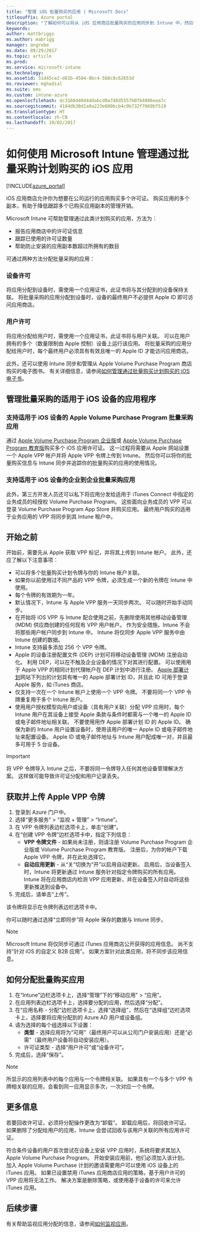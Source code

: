 ```yaml
---
title: "管理 iOS 批量购买的应用 | Microsoft Docs"
titlesuffix: Azure portal
description: "了解如何可以将从 iOS 应用商店批量购买的应用同步到 Intune 中，然后管理并跟踪其使用情况。"
keywords: 
author: mattbriggs
ms.author: mabrigg
manager: angrobe
ms.date: 09/29/2017
ms.topic: article
ms.prod: 
ms.service: microsoft-intune
ms.technology: 
ms.assetid: 51d45ce2-d81b-4584-8bc4-568c8c62653d
ms.reviewer: mghadial
ms.suite: ems
ms.custom: intune-azure
ms.openlocfilehash: dc3160d40d4ddabcd0a7d8d5557b07b4086eea7c
ms.sourcegitcommit: 4184db38d1a9a223e680bcb4c9b732f7069bf510
ms.translationtype: HT
ms.contentlocale: zh-CN
ms.lasthandoff: 10/02/2017
---
```

# <a name="how-to-manage-ios-apps-purchased-through-a-volume-purchase-program-with-microsoft-intune"></a>如何使用 Microsoft Intune 管理通过批量采购计划购买的 iOS 应用


[!INCLUDE[azure_portal](./includes/azure_portal.md)]

iOS 应用商店允许你为想要在公司运行的应用购买多个许可证。 购买应用的多个副本，有助于降低跟踪多个已购买应用副本的管理开销。

Microsoft Intune 可帮助管理通过此类计划购买的应用，方法为：

- 报告应用商店中的许可证信息
- 跟踪已使用的许可证数量
- 帮助防止安装的应用副本数超过所拥有的数目

可通过两种方法分配批量采购的应用：

### <a name="device-licensing"></a>设备许可

将应用分配到设备时，需使用一个应用证书，此证书将与其分配到的设备保持关联。
将批量采购的应用分配到设备时，设备的最终用户不必提供 Apple ID 即可访问应用商店。 



### <a name="user-licensing"></a>用户许可

将应用分配给用户时，需使用一个应用证书，此证书将与用户关联。 可以在用户拥有的多个（数量限制由 Apple 控制）设备上运行该应用。
将批量采购的应用分配给用户时，每个最终用户必须具有有效且唯一的 Apple ID 才能访问应用商店。

此外，还可以使用 Intune 同步和管理从 Apple Volume Purchase Program 商店购买的电子图书。 有关详细信息，请参阅[如何管理通过批量购买计划购买的 iOS 电子书](vpp-ebooks-ios.md)。

## <a name="manage-volume-purchased-apps-for-ios-devices"></a>管理批量采购的适用于 iOS 设备的应用程序

### <a name="supports-apple-volume-purchase-program-volume-purchased-apps-for-ios-devices"></a>支持适用于 iOS 设备的 Apple Volume Purchase Program 批量采购应用

通过 [Apple Volume Purchase Program 企业版](http://www.apple.com/business/vpp/)或 [Apple Volume Purchase Program 教育版](http://volume.itunes.apple.com/us/store)购买多个 iOS 应用许可证。 这一过程将需要从 Apple 网站设置一个 Apple VPP 帐户并将 Apple VPP 令牌上传到 Intune。  然后你可以将你的批量购买信息与 Intune 同步并追踪你的批量购买的应用的使用情况。

### <a name="supports-business-to-business-volume-purchased-apps-for-ios-devices"></a>支持适用于 iOS 设备的企业到企业批量采购应用

此外，第三方开发人员还可以私下将应用分发给适用于 iTunes Connect 中指定的业务成员的经授权 Volume Purchase Program。 这些面向业务成员的 VPP 可以登录 Volume Purchase Program App Store 并购买应用。 最终用户购买的适用于业务应用的 VPP 将同步到其 Intune 租户中。

## <a name="before-you-start"></a>开始之前
开始前，需要先从 Apple 获取 VPP 标记，并将其上传到 Intune 帐户。 此外，还应了解以下注意事项：

* 可以将多个批量购买计划令牌与你的 Intune 帐户关联。
* 如果你以前使用过不同产品的 VPP 令牌，必须生成一个新的令牌在 Intune 中使用。
* 每个令牌的有效期为一年。
* 默认情况下，Intune 与 Apple VPP 服务一天同步两次。 可以随时开始手动同步。
* 在开始将 iOS VPP 与 Intune 配合使用之前，先删除使用其他移动设备管理 (MDM) 供应商创建的任何现有 VPP 用户帐户。 作为安全措施，Intune 不会将那些用户帐户同步到 Intune 中。 Intune 将仅同步 Apple VPP 服务中由 Intune 创建的数据。
* Intune 支持最多添加 256 个 VPP 令牌。
* Apple 的设备注册配置文件 (DEP) 计划可将移动设备管理 (MDM) 注册自动化。 利用 DEP，可以在不触及企业设备的情况下对其进行配置。 可以使用用于 Apple VPP 的相同计划代理帐户在 DEP 计划中进行注册。 [Apple 部署计划](https://deploy.apple.com)网站下列出的计划具有唯一的 Apple 部署计划 ID，并且此 ID 可用于登录 Apple 服务，如 iTunes 商店。 
* 仅支持一次在一个 Intune 帐户上使用一个 VPP 令牌。 不要将同一个 VPP 令牌重复用于多个 Intune 账户。
* 使用用户授权模型向用户或设备（具有用户关联）分配 VPP 应用时，每个 Intune 用户在其设备上接受 Apple 条款与条件时都需与一个唯一的 Apple ID 或电子邮件地址相关联。 不要使用用作 Apple 部署计划 ID 的 Apple ID。 确保为新的 Intune 用户设置设备时，使用该用户的唯一 Apple ID 或电子邮件地址来配置设备。 Apple ID 或电子邮件地址与 Intune 用户配成唯一对，并且最多可用于 5 台设备。

>[!IMPORTANT]
>将 VPP 令牌导入 Intune 之后，不要将同一令牌导入任何其他设备管理解决方案。 这样做可能导致许可证分配和用户记录丢失。

## <a name="to-get-and-upload-an-apple-vpp-token"></a>获取并上传 Apple VPP 令牌

1. 登录到 Azure 门户中。
2. 选择“更多服务” > “监视 + 管理” > “Intune”。
2.  在 VPP 令牌列表边栏选项卡上，单击“创建”。
4. 在“创建 VPP 令牌”边栏选项卡中，指定下列信息：
    - **VPP 令牌文件** - 如果尚未注册，则请注册 Volume Purchase Program 企业版或 Volume Purchase Program 教育版。 注册后，为你的帐户下载 Apple VPP 令牌，并在此处选择它。
    - **自动应用更新** - 从“关”切换为“开”以启用自动更新。 启用后，当设备签入时，Intune 将更新通过 Intune 服务针对指定令牌购买的所有应用。 Intune 将在应用商店内检测 VPP 应用更新，并在设备签入时自动将这些更新推送到设备中。
4. 完成后，请单击“上传”。

该令牌将显示在令牌列表边栏选项卡中。

你可以随时通过选择“立即同步”将 Apple 保存的数据与 Intune 同步。

> [!NOTE]
> Microsoft Intune 将仅同步可通过 iTunes 应用商店公开获得的应用信息。 尚不支持“针对 iOS 的自定义 B2B 应用”。 如果方案针对此类应用，将不同步该应用信息。

## <a name="to-assign-a-volume-purchased-app"></a>如何分配批量购买应用

1.  在“Intune”边栏选项卡上，选择“管理”下的“移动应用” > “应用”。
2.  在应用列表边栏选项卡上，选择要分配的应用，然后选择“分配”。
3.  在“应用名称 - 分配”边栏选项卡上，选择“选择组”，然后在“选择组”边栏选项卡上，选择要将应用分配到的 Azure AD 用户或设备组。
5.  请为选择的每个组选择以下设置：
    - **类型** - 选择应用将为“可用”（最终用户可以从公司门户安装应用）还是“必需”（最终用户设备将自动安装应用）。
    - 许可证类型 - 选择“用户许可”或“设备许可”。
6.  完成后，选择“保存”。


>[!NOTE]
>所显示的应用列表中的每个应用与一个令牌相关联。 如果具有一个与多个 VPP 令牌相关联的应用，会看到同一应用显示多次，一次对应一个令牌。

## <a name="further-information"></a>更多信息

若要回收许可证，必须将分配操作更改为“卸载”。 卸载应用后，将回收许可证。 如果删除了分配给用户的应用，Intune 会尝试回收与该用户关联的所有应用许可证。

符合条件设备的用户首次尝试在设备上安装 VPP 应用时，系统将要求其加入 Apple Volume Purchase Program。 开始安装应用前，他们必须加入该计划。 加入 Apple Volume Purchase 计划的邀请需要用户可以使用 iOS 设备上的 iTunes 应用。 如果已设置禁用 iTunes 应用商店应用的策略，基于用户许可的 VPP 应用将无法工作。 解决方案是删除策略，或使用基于设备的许可来允许 iTunes 应用。



## <a name="next-steps"></a>后续步骤

有关帮助监视应用分配的信息，请参阅[如何监视应用](apps-monitor.md)。